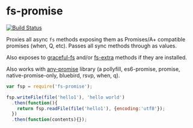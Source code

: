 # fs-promise

[![Build Status](https://secure.travis-ci.org/kevinbeaty/fs-promise.svg)](http://travis-ci.org/kevinbeaty/fs-promise)

Proxies all async `fs` methods exposing them as Promises/A+ compatible promises (when, Q, etc).
Passes all sync methods through as values.

Also exposes to [graceful-fs][1] and/or [fs-extra][2] methods if they are installed.

Also works with [any-promise][3] library (a pollyfill, es6-promise, promise, native-promise-only, bluebird, rsvp, when, q).

```javascript
var fsp = require('fs-promise');

fsp.writeFile(file('hello1'), 'hello world')
  .then(function(){
    return fsp.readFile(file('hello1'), {encoding:'utf8'});
  })
  .then(function(contents){});
```

[1]: https://github.com/isaacs/node-graceful-fs
[2]: https://www.npmjs.org/package/fs-extra
[3]: https://github.com/kevinbeaty/any-promise
